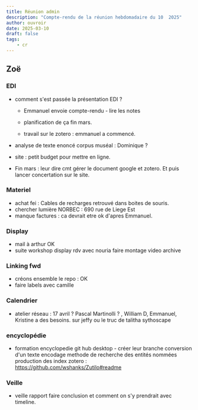 ```yaml
---
title: Réunion admin
description: "Compte-rendu de la réunion hebdomadaire du 10  2025"
author: ouvroir
date: 2025-03-10
draft: false
tags: 
    - cr
---
```




## Zoë

### EDI

- comment s'est passée la présentation EDI ?

    - Emmanuel envoie compte-rendu - lire les notes

    - planification de ça fin mars. 

    - travail sur le zotero : emmanuel a commencé. 

      

- analyse de texte enoncé corpus muséal : Dominique ?

- site : petit budget pour mettre en ligne. 

- Fin mars : leur dire cmt gérer le document google et zotero. Et puis lancer concertation sur le site. 

### Materiel

- achat fei : Cables de recharges retrouvé dans boites de souris. 
- chercher lumière NORBEC : 690 rue de Liege Est
- manque factures : ca devrait etre ok d'apres Emmanuel. 

### Display

- mail à arthur OK
- suite workshop display
    rdv avec nouria 
    faire montage video archive

### Linking fwd

- créons ensemble le repo : OK
- faire labels avec camille

### Calendrier

- atelier réseau : 17 avril ? 
  Pascal Martinolli ? , William D, Emmanuel, Kristine a des besoins. 
  sur jeffy ou le truc de talitha sythoscape

### encyclopédie

- formation encyclopedie
  git hub desktop - créer leur branche
  conversion d'un texte
  encodage
  methode de recherche des entités nommées
  production des index
  zotero  : https://github.com/wshanks/Zutilo#readme

### Veille

- veille rapport 
  faire conclusion et comment on s'y prendrait avec timeline. 